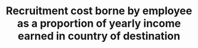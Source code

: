 ---
title: >-
  Recruitment  cost  borne  by  employee  as  a  proportion  of  yearly  income  earned  in  country  of  destination
permalink: /10-7-1/
sdg_goal: 10
layout: indicator
indicator: 10.7.1
indicator_variable: null
graph: null
graph_type_description: null
graph_status_notes: UNK
variable_description: null
variable_notes: null
un_designated_tier: '2'
un_custodial_agency: "ILO,  World  Bank"
target_id: '10.7'
has_metadata: true
rationale_interpretation: >-
  Migrant  workers  often  pay  recruitment  agencies  sums  amounting  to  several  months  expected  wage.  This  contravenes  the  ILO  Private  Employment  Agencies  Convention  commitment  to  abolish  such  fees.  These  fees  disproportionately  affect  low-skilled,  lowincome  workers  from  low-income  countries.  By  reducing  recruitment  costs  the  disposable  incomes  of  low-income  workers  are  increased  and  inequalities  are  reduced  by  enabling  people  who  could  otherwise  not  afford  to  seek  employment  abroad  to  do  so  without  ending  up  in  debt  bondage.
goal_meta_link: 'http://unstats.un.org/sdgs/files/metadata-compilation/Metadata-Goal-10.pdf'
goal_meta_link_page: 9
indicator_name: >-
  Recruitment  cost  borne  by  employee  as  a  proportion  of  yearly  income  earned  in  country  of  destination
target: >-
  Facilitate  orderly,  safe,  regular  and  responsible  migration  and  mobility  of  people,  including  through  the  implementation  of  planned  and  well-managed  migration  policies.
method_of_computation: >-
  Recruitment  cost  borne  by  agricultural  workers,  domestic  workers  and  construction  workers  divided  by  yearly  income  earned  in  country  of  destination
source_title: null
source_notes: null
published: true  

---